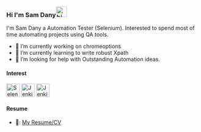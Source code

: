 ### Hi I'm Sam Dany<img src="https://user-images.githubusercontent.com/1303154/88677602-1635ba80-d120-11ea-84d8-d263ba5fc3c0.gif" width="28px" alt="hi">

I'm Sam Dany a Automation Tester (Selenium). Interested to spend most of time automating projects using QA tools.


- 🔭 I’m currently working on chromeoptions
- 🌱 I’m currently learning to write robust Xpath
- 🤔 I’m looking for help with Outstanding Automation ideas.

#### Interest

<img src="https://selenium.dev/images/selenium_logo_square_green.png" width="35" alt="Selenium"/></a>
<img src="https://emojis.slackmojis.com/emojis/images/1467306670/631/jenkins_ci.png?1467306670" width="35" alt="Jenkins"/></a> 
<img src="https://emojis.slackmojis.com/emojis/images/1450733280/232/java.png?1450733280" width="35" alt="Jenkins"/></a> 

#### Resume
- 📎: [My Resume/CV](https://github.com/antonysam/antonysam/blob/master/Resume/Sam_Dany_R_Resume.pdf)








